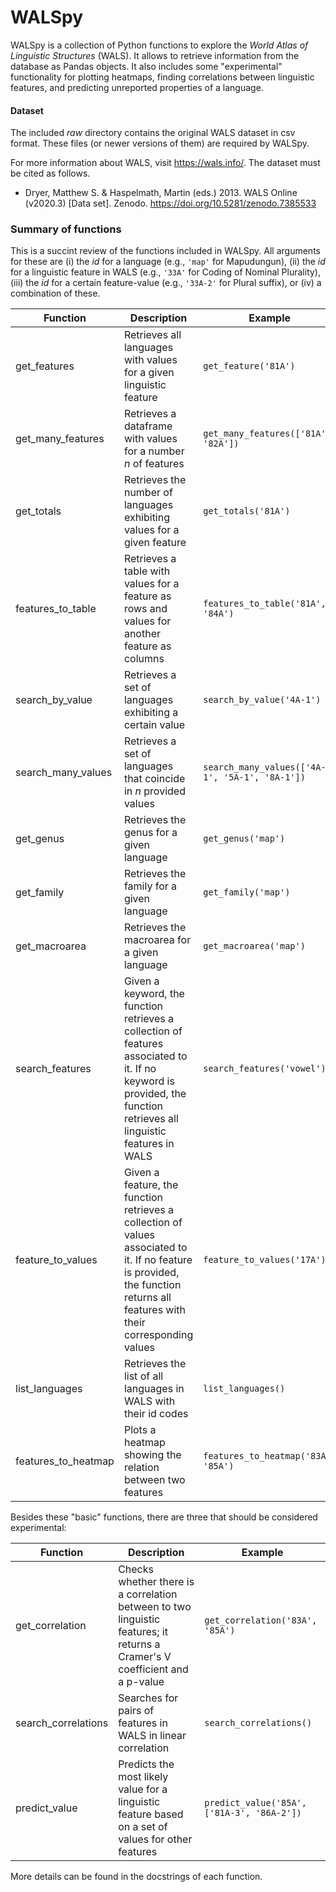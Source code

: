 # WALSpy

WALSpy is a collection of Python functions to explore the _World Atlas of Linguistic Structures_ (WALS). It allows to retrieve information from the database as Pandas objects. It also includes some "experimental" functionality for plotting heatmaps, finding correlations between linguistic features, and predicting unreported properties of a language.

#### Dataset
The included _raw_ directory contains the original WALS dataset in csv format. These files (or newer versions of them) are required by WALSpy.

For more information about WALS, visit https://wals.info/. The dataset must be cited as follows.

- Dryer, Matthew S. & Haspelmath, Martin (eds.) 2013. WALS Online (v2020.3) [Data set]. Zenodo. https://doi.org/10.5281/zenodo.7385533



### Summary of functions

This is a succint review of the functions included in WALSpy. All arguments for these are (i) the _id_ for a language (e.g., `'map'` for Mapudungun), (ii) the _id_ for a linguistic feature in WALS (e.g., `'33A'` for Coding of Nominal Plurality), (iii) the _id_ for a certain feature-value (e.g., `'33A-2'` for Plural suffix), or (iv) a combination of these.

| Function |	Description |	Example | 
| ------- | ------- | -------- |
| get_features | Retrieves all languages with values for a given linguistic feature	| `get_feature('81A')` |
| get_many_features | Retrieves a dataframe with values for a number _n_ of features | `get_many_features(['81A', '82A'])` |
| get_totals | Retrieves the number of languages exhibiting values for a given feature | `get_totals('81A')` |
| features_to_table |	Retrieves a table with values for a feature as rows and values for another feature as columns |	`features_to_table('81A', '84A')` |
| search_by_value |	Retrieves a set of languages exhibiting a certain value |	`search_by_value('4A-1')` |
| search_many_values |	Retrieves a set of languages that coincide in _n_ provided values	| `search_many_values(['4A-1', '5A-1', '8A-1'])` |
| get_genus |	Retrieves the genus for a given language |	`get_genus('map')` |
| get_family |	Retrieves the family for a given language |	`get_family('map')` |
| get_macroarea |	Retrieves the macroarea for a given language | `get_macroarea('map')` |
| search_features |	Given a keyword, the function retrieves a collection of features associated to it. If no keyword is provided, the function retrieves all linguistic features in WALS |	`search_features('vowel')` |
| feature_to_values |	Given a feature, the function retrieves a collection of values associated to it. If no feature is provided, the function returns all features with their corresponding values |	`feature_to_values('17A')` |
| list_languages |	Retrieves the list of all languages in WALS with their id codes |	`list_languages()` |
| features_to_heatmap |	Plots a heatmap showing the relation between two features |	`features_to_heatmap('83A', '85A')` |


Besides these "basic" functions, there are three that should be considered experimental:

| Function |	Description |	Example |
| -------- | ------- | ------- |
| get_correlation |	Checks whether there is a correlation between to two linguistic features; it returns a Cramer's V coefficient and a p-value |	`get_correlation('83A', '85A')` |
| search_correlations |	Searches for pairs of features in WALS in linear correlation |	`search_correlations()` |
| predict_value |	Predicts the most likely value for a linguistic feature based on a set of values for other features |	`predict_value('85A', ['81A-3', '86A-2'])` |

More details can be found in the docstrings of each function.
